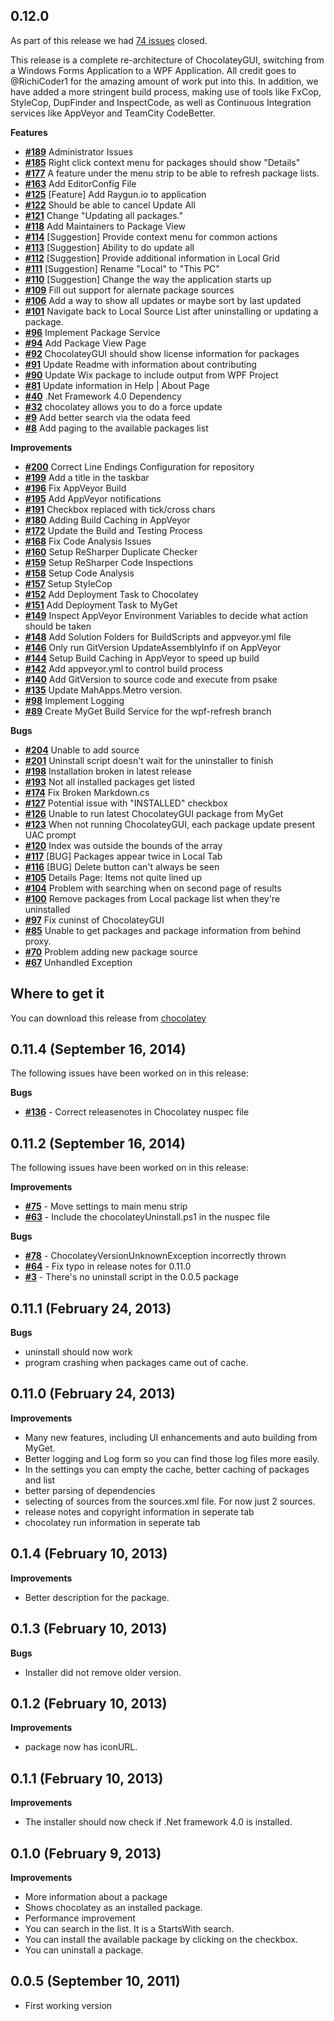## 0.12.0

As part of this release we had [74 issues](https://github.com/chocolatey/ChocolateyGUI/issues?milestone=2&state=closed) closed.

This release is a complete re-architecture of ChocolateyGUI, switching from a Windows Forms Application to a WPF Application.  All credit goes to @RichiCoder1 for the amazing amount of work put into this.  In addition, we have added a more stringent build process, making use of tools like FxCop, StyleCop, DupFinder and InspectCode, as well as Continuous Integration services like AppVeyor and TeamCity CodeBetter.

__Features__
- [__#189__](https://github.com/chocolatey/ChocolateyGUI/issues/189) Administrator Issues
- [__#185__](https://github.com/chocolatey/ChocolateyGUI/issues/185) Right click context menu for packages should show "Details"
- [__#177__](https://github.com/chocolatey/ChocolateyGUI/issues/177) A feature under the menu strip to be able to refresh package lists.
- [__#163__](https://github.com/chocolatey/ChocolateyGUI/issues/163) Add EditorConfig File
- [__#125__](https://github.com/chocolatey/ChocolateyGUI/issues/125) [Feature] Add Raygun.io to application
- [__#122__](https://github.com/chocolatey/ChocolateyGUI/issues/122) Should be able to cancel Update All
- [__#121__](https://github.com/chocolatey/ChocolateyGUI/issues/121) Change "Updating all packages."
- [__#118__](https://github.com/chocolatey/ChocolateyGUI/issues/118) Add Maintainers to Package View
- [__#114__](https://github.com/chocolatey/ChocolateyGUI/issues/114) [Suggestion] Provide context menu for common actions
- [__#113__](https://github.com/chocolatey/ChocolateyGUI/issues/113) [Suggestion] Ability to do update all
- [__#112__](https://github.com/chocolatey/ChocolateyGUI/issues/112) [Suggestion] Provide additional information in Local Grid
- [__#111__](https://github.com/chocolatey/ChocolateyGUI/issues/111) [Suggestion] Rename "Local" to "This PC"
- [__#110__](https://github.com/chocolatey/ChocolateyGUI/issues/110) [Suggestion] Change the way the application starts up
- [__#109__](https://github.com/chocolatey/ChocolateyGUI/issues/109) Fill out support for alernate package sources
- [__#106__](https://github.com/chocolatey/ChocolateyGUI/issues/106) Add a way to show all updates or maybe sort by last updated
- [__#101__](https://github.com/chocolatey/ChocolateyGUI/issues/101) Navigate back to Local Source List after uninstalling or updating a package.
- [__#96__](https://github.com/chocolatey/ChocolateyGUI/issues/96) Implement Package Service
- [__#94__](https://github.com/chocolatey/ChocolateyGUI/issues/94) Add Package View Page
- [__#92__](https://github.com/chocolatey/ChocolateyGUI/issues/92) ChocolateyGUI should show license information for packages
- [__#91__](https://github.com/chocolatey/ChocolateyGUI/issues/91) Update Readme with information about contributing
- [__#90__](https://github.com/chocolatey/ChocolateyGUI/issues/90) Update Wix package to include output from WPF Project
- [__#81__](https://github.com/chocolatey/ChocolateyGUI/issues/81) Update information in Help | About Page
- [__#40__](https://github.com/chocolatey/ChocolateyGUI/issues/40) .Net Framework 4.0 Dependency
- [__#32__](https://github.com/chocolatey/ChocolateyGUI/issues/32) chocolatey allows you to do a force update
- [__#9__](https://github.com/chocolatey/ChocolateyGUI/issues/9) Add better search via the odata feed
- [__#8__](https://github.com/chocolatey/ChocolateyGUI/issues/8) Add paging to the available packages list

__Improvements__
- [__#200__](https://github.com/chocolatey/ChocolateyGUI/issues/200) Correct Line Endings Configuration for repository
- [__#199__](https://github.com/chocolatey/ChocolateyGUI/issues/199) Add a title in the taskbar
- [__#196__](https://github.com/chocolatey/ChocolateyGUI/issues/196) Fix AppVeyor Build
- [__#195__](https://github.com/chocolatey/ChocolateyGUI/issues/195) Add AppVeyor notifications
- [__#191__](https://github.com/chocolatey/ChocolateyGUI/pull/191) Checkbox replaced with tick/cross chars
- [__#180__](https://github.com/chocolatey/ChocolateyGUI/issues/180) Adding Build Caching in AppVeyor
- [__#172__](https://github.com/chocolatey/ChocolateyGUI/issues/172) Update the Build and Testing Process
- [__#168__](https://github.com/chocolatey/ChocolateyGUI/issues/168) Fix Code Analysis Issues
- [__#160__](https://github.com/chocolatey/ChocolateyGUI/issues/160) Setup ReSharper Duplicate Checker
- [__#159__](https://github.com/chocolatey/ChocolateyGUI/issues/159) Setup ReSharper Code Inspections
- [__#158__](https://github.com/chocolatey/ChocolateyGUI/issues/158) Setup Code Analysis
- [__#157__](https://github.com/chocolatey/ChocolateyGUI/issues/157) Setup StyleCop
- [__#152__](https://github.com/chocolatey/ChocolateyGUI/issues/152) Add Deployment Task to Chocolatey
- [__#151__](https://github.com/chocolatey/ChocolateyGUI/issues/151) Add Deployment Task to MyGet
- [__#149__](https://github.com/chocolatey/ChocolateyGUI/issues/149) Inspect AppVeyor Environment Variables to decide what action should be taken
- [__#148__](https://github.com/chocolatey/ChocolateyGUI/issues/148) Add Solution Folders for BuildScripts and appveyor.yml file
- [__#146__](https://github.com/chocolatey/ChocolateyGUI/issues/146) Only run GitVersion UpdateAssemblyInfo if on AppVeyor
- [__#144__](https://github.com/chocolatey/ChocolateyGUI/issues/144) Setup Build Caching in AppVeyor to speed up build
- [__#142__](https://github.com/chocolatey/ChocolateyGUI/issues/142) Add appveyor.yml to control build process
- [__#140__](https://github.com/chocolatey/ChocolateyGUI/issues/140) Add GitVersion to source code and execute from psake
- [__#135__](https://github.com/chocolatey/ChocolateyGUI/issues/135) Update MahApps.Metro version.
- [__#98__](https://github.com/chocolatey/ChocolateyGUI/issues/98) Implement Logging
- [__#89__](https://github.com/chocolatey/ChocolateyGUI/issues/89) Create MyGet Build Service for the wpf-refresh branch

__Bugs__
- [__#204__](https://github.com/chocolatey/ChocolateyGUI/issues/204) Unable to add source
- [__#201__](https://github.com/chocolatey/ChocolateyGUI/issues/201) Uninstall script doesn't wait for the uninstaller to finish
- [__#198__](https://github.com/chocolatey/ChocolateyGUI/issues/198) Installation broken in latest release
- [__#193__](https://github.com/chocolatey/ChocolateyGUI/issues/193) Not all installed packages get listed
- [__#174__](https://github.com/chocolatey/ChocolateyGUI/issues/174) Fix Broken Markdown.cs
- [__#127__](https://github.com/chocolatey/ChocolateyGUI/issues/127) Potential issue with "INSTALLED" checkbox
- [__#126__](https://github.com/chocolatey/ChocolateyGUI/issues/126) Unable to run latest ChocolateyGUI package from MyGet
- [__#123__](https://github.com/chocolatey/ChocolateyGUI/issues/123) When not running ChocolateyGUI, each package update present UAC prompt
- [__#120__](https://github.com/chocolatey/ChocolateyGUI/issues/120) Index was outside the bounds of the array
- [__#117__](https://github.com/chocolatey/ChocolateyGUI/issues/117) [BUG] Packages appear twice in Local Tab
- [__#116__](https://github.com/chocolatey/ChocolateyGUI/issues/116) [BUG] Delete button can't always be seen
- [__#105__](https://github.com/chocolatey/ChocolateyGUI/issues/105) Details Page: Items not quite lined up
- [__#104__](https://github.com/chocolatey/ChocolateyGUI/issues/104) Problem with searching when on second page of results
- [__#100__](https://github.com/chocolatey/ChocolateyGUI/issues/100) Remove packages from Local package list when they're uninstalled
- [__#97__](https://github.com/chocolatey/ChocolateyGUI/issues/97) Fix cuninst of ChocolateyGUI
- [__#85__](https://github.com/chocolatey/ChocolateyGUI/issues/85) Unable to get packages and package information from behind proxy.
- [__#70__](https://github.com/chocolatey/ChocolateyGUI/issues/70) Problem adding new package source
- [__#67__](https://github.com/chocolatey/ChocolateyGUI/issues/67) Unhandled Exception

## Where to get it
You can download this release from [chocolatey](https://chocolatey.org/packages/ChocolateyGUI)

## 0.11.4 (September 16, 2014)

The following issues have been worked on in this release:

__Bugs__
- [__#136__](https://github.com/chocolatey/ChocolateyGUI/issues/136) - Correct releasenotes in Chocolatey nuspec file
 

## 0.11.2 (September 16, 2014)

The following issues have been worked on in this release:

__Improvements__
- [__#75__](https://github.com/chocolatey/ChocolateyGUI/issues/75) - Move settings to main menu strip
- [__#63__](https://github.com/chocolatey/ChocolateyGUI/issues/63) - Include the chocolateyUninstall.ps1 in the nuspec file

__Bugs__
- [__#78__](https://github.com/chocolatey/ChocolateyGUI/issues/78) - ChocolateyVersionUnknownException incorrectly thrown
- [__#64__](https://github.com/chocolatey/ChocolateyGUI/issues/64) - Fix typo in release notes for 0.11.0
- [__#3__](https://github.com/chocolatey/ChocolateyGUI/issues/3) - There's no uninstall script in the 0.0.5 package

## 0.11.1 (February 24, 2013)

__Bugs__
 - uninstall should now work
 - program crashing when packages came out of cache.

## 0.11.0 (February 24, 2013)

__Improvements__
 - Many new features, including UI enhancements and auto building from MyGet.
 - Better logging and Log form so you can find those log files more easily.
 - In the settings you can empty the cache, better caching of packages and list
 - better parsing of dependencies
 - selecting of sources from the sources.xml file. For now just 2 sources.
 - release notes and copyright information in seperate tab
 - chocolatey run information in seperate tab

## 0.1.4 (February 10, 2013)

__Improvements__
 - Better description for the package.

## 0.1.3 (February 10, 2013)

__Bugs__
 - Installer did not remove older version.

## 0.1.2 (February 10, 2013)

__Improvements__
 - package now has iconURL.

## 0.1.1 (February 10, 2013)

__Improvements__
 - The installer should now check if .Net framework 4.0 is installed.

## 0.1.0 (February 9, 2013)

__Improvements__
 - More information about a package
 - Shows chocolatey as an installed package.
 - Performance improvement
 - You can search in the list. It is a StartsWith search.
 - You can install the available package by clicking on the checkbox.
 - You can uninstall a package.

## 0.0.5 (September 10, 2011)

 - First working version
